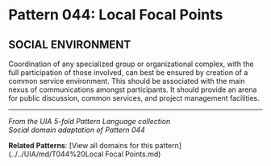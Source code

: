 # Pattern 044: Local Focal Points

## SOCIAL ENVIRONMENT

Coordination of any specialized group or organizational complex, with the full participation of those involved, can best be ensured by creation of a common service environment. This should be associated with the main nexus of communications amongst participants. It should provide an arena for public discussion, common services, and project management facilities.

---

*From the UIA 5-fold Pattern Language collection*  
*Social domain adaptation of Pattern 044*

**Related Patterns**: [View all domains for this pattern](../../UIA/md/T044%20Local Focal Points.md)
